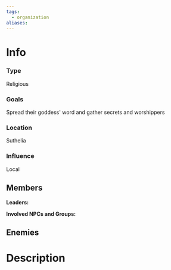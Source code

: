 ```yaml
---
tags:
  - organization
aliases:
---
```

# Info

### Type
Religious
### Goals
Spread their goddess' word and gather secrets and worshippers
### Location
Suthelia
### Influence
Local
## Members
**Leaders:** 

**Involved NPCs and Groups:** 


## Enemies

# Description

